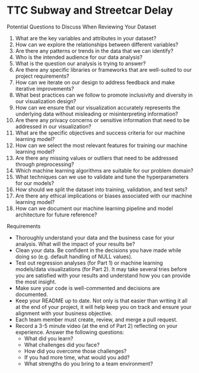 # TTC Subway and Streetcar Delay
Potential Questions to Discuss When Reviewing Your Dataset

1. What are the key variables and attributes in your dataset?
2. How can we explore the relationships between different variables?
3. Are there any patterns or trends in the data that we can identify?
4. Who is the intended audience for our data analysis?
5. What is the question our analysis is trying to answer?
6. Are there any specific libraries or frameworks that are well-suited to our project requirements?
7. How can we iterate on our design to address feedback and make iterative improvements?
8. What best practices can we follow to promote inclusivity and diversity in our visualization design?
9. How can we ensure that our visualization accurately represents the underlying data without misleading or misinterpreting information?
10. Are there any privacy concerns or sensitive information that need to be addressed in our visualization?
11. What are the specific objectives and success criteria for our machine learning model?
12. How can we select the most relevant features for training our machine learning model?
13. Are there any missing values or outliers that need to be addressed through preprocessing?
14. Which machine learning algorithms are suitable for our problem domain?
15. What techniques can we use to validate and tune the hyperparameters for our models?
16. How should we split the dataset into training, validation, and test sets?
17. Are there any ethical implications or biases associated with our machine learning model?
18. How can we document our machine learning pipeline and model architecture for future reference?

Requirements

- Thoroughly understand your data and the business case for your analysis. What will the impact of your results be?
- Clean your data. Be confident in the decisions you have made while doing so (e.g. default handling of NULL values).
- Test out regression analyses (for Part 1) or machine learning models/data visualizations (for Part 2). It may take several tries before you are satisfied with your results and understand how you can provide the most insight.
- Make sure your code is well-commented and decisions are documented.
- Keep your README up to date. Not only is that easier than writing it all at the end of your project, it will help keep you on track and ensure your alignment with your business objective.
- Each team member must create, review, and merge a pull request.
- Record a 3-5 minute video (at the end of Part 2) reflecting on your experience. Answer the following questions:
    - What did you learn?
    - What challenges did you face?
    - How did you overcome those challenges?
    - If you had more time, what would you add?
    - What strengths do you bring to a team environment?
